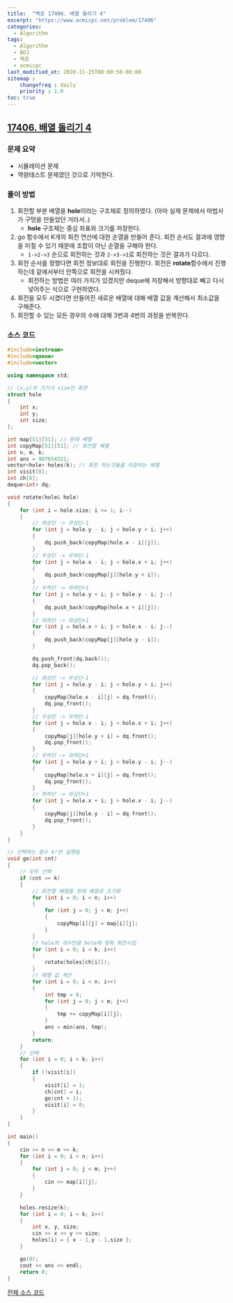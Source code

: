 ```yaml
---
title:  "백준 17406. 배열 돌리기 4"
excerpt: "https://www.acmicpc.net/problem/17406"
categories:
  - Algorithm
tags:
  - Algorithm
  - BOJ
  - 백준
  - acmicpc
last_modified_at: 2020-11-25T00:00:50-00:00
sitemap :
    changefreq : daily
    priority : 1.0
toc: true
---
```


## [17406. 배열 돌리기 4](https://www.acmicpc.net/problem/17406)
### 문제 요약
- 시뮬레이션 문제
- 역량테스트 문제였던 것으로 기억한다.

### 풀이 방법
1. 회전할 부분 배열을 **hole**이라는 구조체로 정의하였다. (아마 실제 문제에서 마법사가 구멍을 만들었던 거라서..)
    - **hole** 구조체는 중심 좌표와 크기를 저장한다.
2. go 함수에서 K개의 회전 연산에 대한 순열을 만들어 준다. 회전 순서도 결과에 영향을 미칠 수 있기 때문에 조합이 아닌 순열을 구해야 한다. 
    - `1->2->3` 순으로 회전하는 것과 `2->3->1`로 회전하는 것은 결과가 다르다.
3. 회전 순서를 정했다면 회전 정보대로 회전을 진행한다. 회전은 **rotate**함수에서 진행하는데 겉에서부터 안쪽으로 회전을 시켜줬다.        
    - 회전하는 방법은 여러 가지가 있겠지만 deque에 저장해서 방향대로 빼고 다시 넣어주는 식으로 구현하였다.
4. 회전을 모두 시켰다면 만들어진 새로운 배열에 대해 배열 값을 계산해서 최소값을 구해준다.
5. 회전할 수 있는 모든 경우의 수에 대해 3번과 4번의 과정을 반복한다. 

### 소스 코드
```cpp
#include<iostream>
#include<queue>
#include<vector>

using namespace std;

// (x,y)의 크기가 size인 회전
struct hole
{
    int x;
    int y;
    int size;
};

int map[51][51]; // 원래 배열
int copyMap[51][51]; // 회전할 배열
int n, m, k;
int ans = 987654321;
vector<hole> holes(k); // 회전 하는것들을 저장하는 배열
int visit[8];
int ch[8];
deque<int> dq;

void rotate(hole& hole)
{
    for (int i = hole.size; i >= 1; i--)
    {
        // 좌상단 -> 우상단-1
        for (int j = hole.y - i; j < hole.y + i; j++)
        {
            dq.push_back(copyMap[hole.x - i][j]);
        }
        // 우상단 -> 우하단-1
        for (int j = hole.x - i; j < hole.x + i; j++)
        {
            dq.push_back(copyMap[j][hole.y + i]);
        }
        // 우하단 -> 좌하단+1
        for (int j = hole.y + i; j > hole.y - i; j--)
        {
            dq.push_back(copyMap[hole.x + i][j]);
        }
        // 좌하단 -> 좌상단+1
        for (int j = hole.x + i; j > hole.x - i; j--)
        {
            dq.push_back(copyMap[j][hole.y - i]);
        }

        dq.push_front(dq.back());
        dq.pop_back();

        // 좌상단 -> 우상단-1
        for (int j = hole.y - i; j < hole.y + i; j++)
        {
            copyMap[hole.x - i][j] = dq.front();
            dq.pop_front();
        }
        // 우상단 -> 우하단-1
        for (int j = hole.x - i; j < hole.x + i; j++)
        {
            copyMap[j][hole.y + i] = dq.front();
            dq.pop_front();
        }
        // 우하단 -> 좌하단+1
        for (int j = hole.y + i; j > hole.y - i; j--)
        {
            copyMap[hole.x + i][j] = dq.front();
            dq.pop_front();
        }
        // 좌하단 -> 좌상단+1
        for (int j = hole.x + i; j > hole.x - i; j--)
        {
            copyMap[j][hole.y - i] = dq.front();
            dq.pop_front();
        }
    }
}

// 선택하는 함수 k!번 실행됨
void go(int cnt)
{
    // 모두 선택
    if (cnt == k)
    {
        // 회전할 배열을 원래 배열로 초기화
        for (int i = 0; i < n; i++)
        {
            for (int j = 0; j < m; j++)
            {
                copyMap[i][j] = map[i][j];
            }
        }
        // hole의 개수만큼 hole에 맞춰 회전시킴
        for (int i = 0; i < k; i++)
        {
            rotate(holes[ch[i]]);
        }
        // 배열 값 계산
        for (int i = 0; i < n; i++)
        {
            int tmp = 0;
            for (int j = 0; j < m; j++)
            {
                tmp += copyMap[i][j];
            }
            ans = min(ans, tmp);
        }
        return;
    }
    // 선택
    for (int i = 0; i < k; i++)
    {
        if (!visit[i])
        {
            visit[i] = 1;
            ch[cnt] = i;
            go(cnt + 1);
            visit[i] = 0;
        }
    }
}

int main()
{
    cin >> n >> m >> k;
    for (int i = 0; i < n; i++)
    {
        for (int j = 0; j < m; j++)
        {
            cin >> map[i][j];
        }
    }

    holes.resize(k);
    for (int i = 0; i < k; i++)
    {
        int x, y, size;
        cin >> x >> y >> size;
        holes[i] = { x - 1,y - 1,size };
    }

    go(0);
    cout << ans << endl;
    return 0;
}

```

[전체 소스 코드](https://github.com/tdm1223/Algorithm/blob/master/acmicpc.net/source/17406.cpp)